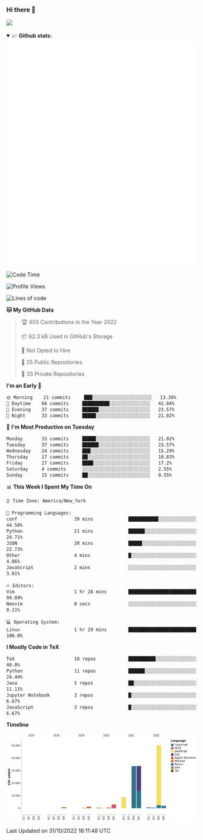 ### Hi there 👋
 <!--<a href=""><img src="https://img.shields.io/badge/gmail-%23D14836.svg?&style=for-the-badge&logo=gmail&logoColor=white"/></a>-->
 <a href="https://twitter.com/shahanM"><img src="https://img.shields.io/badge/twitter-%231DA1F2.svg?&style=for-the-badge&logo=twitter&logoColor=white"/></a>
 <!--<a href=""><img src="https://img.shields.io/badge/linkedin-%230077B5.svg?&style=for-the-badge&logo=linkedin&logoColor=white"/></a>-->
<details open>
  <summary>📈 <b>Github stats:</b></summary>
  <img src="https://raw.githubusercontent.com/ShahanM/stats-github/master/generated/overview.svg#gh-dark-mode-only" />
  <!--![](https://raw.githubusercontent.com/username/github-stats/master/generated/overview.svg#gh-light-mode-only)-->
  <img src="https://raw.githubusercontent.com/ShahanM/stats-github/master/generated/languages.svg#gh-dark-mode-only" />
  <!--![](https://raw.githubusercontent.com/username/github-stats/master/generated/languages.svg#gh-light-mode-only)-->
  <!--<img src="https://raw.githubusercontent.com/ShahanM/github-stats/master/generated/overview.svg"/>-->
  <!--<img src="https://raw.githubusercontent.com/ShahanM/github-stats/master/generated/languages.svg"/>-->
</details>


<!--
**ShahanM/ShahanM** is a ✨ _special_ ✨ repository because its `README.md` (this file) appears on your GitHub profile.

Here are some ideas to get you started:

- 🔭 I’m currently working on ...
- 🌱 I’m currently learning ...
- 👯 I’m looking to collaborate on ...
- 🤔 I’m looking for help with ...
- 💬 Ask me about ...
- 📫 How to reach me: ...
- 😄 Pronouns: ...
- ⚡ Fun fact: ...
-->

<!--START_SECTION:waka-->
![Code Time](http://img.shields.io/badge/Code%20Time-584%20hrs%2038%20mins-blue)

![Profile Views](http://img.shields.io/badge/Profile%20Views-0-blue)

![Lines of code](https://img.shields.io/badge/From%20Hello%20World%20I%27ve%20Written-136%20Thousand%20lines%20of%20code-blue)

**🐱 My GitHub Data** 

> 🏆 403 Contributions in the Year 2022
 > 
> 📦 62.3 kB Used in GitHub's Storage 
 > 
> 🚫 Not Opted to Hire
 > 
> 📜 25 Public Repositories 
 > 
> 🔑 33 Private Repositories  
 > 
**I'm an Early 🐤** 

```text
🌞 Morning    21 commits     ███░░░░░░░░░░░░░░░░░░░░░░   13.38% 
🌆 Daytime    66 commits     ██████████░░░░░░░░░░░░░░░   42.04% 
🌃 Evening    37 commits     ██████░░░░░░░░░░░░░░░░░░░   23.57% 
🌙 Night      33 commits     █████░░░░░░░░░░░░░░░░░░░░   21.02%

```
📅 **I'm Most Productive on Tuesday** 

```text
Monday       33 commits     █████░░░░░░░░░░░░░░░░░░░░   21.02% 
Tuesday      37 commits     ██████░░░░░░░░░░░░░░░░░░░   23.57% 
Wednesday    24 commits     ███░░░░░░░░░░░░░░░░░░░░░░   15.29% 
Thursday     17 commits     ██░░░░░░░░░░░░░░░░░░░░░░░   10.83% 
Friday       27 commits     ████░░░░░░░░░░░░░░░░░░░░░   17.2% 
Saturday     4 commits      ░░░░░░░░░░░░░░░░░░░░░░░░░   2.55% 
Sunday       15 commits     ██░░░░░░░░░░░░░░░░░░░░░░░   9.55%

```


📊 **This Week I Spent My Time On** 

```text
⌚︎ Time Zone: America/New_York

💬 Programming Languages: 
conf                     39 mins             ███████████░░░░░░░░░░░░░░   44.58% 
Python                   21 mins             ██████░░░░░░░░░░░░░░░░░░░   24.71% 
JSON                     20 mins             █████░░░░░░░░░░░░░░░░░░░░   22.73% 
Other                    4 mins              █░░░░░░░░░░░░░░░░░░░░░░░░   4.86% 
JavaScript               2 mins              ░░░░░░░░░░░░░░░░░░░░░░░░░   3.01%

🔥 Editors: 
Vim                      1 hr 28 mins        █████████████████████████   99.89% 
Neovim                   0 secs              ░░░░░░░░░░░░░░░░░░░░░░░░░   0.11%

💻 Operating System: 
Linux                    1 hr 29 mins        █████████████████████████   100.0%

```

**I Mostly Code in TeX** 

```text
TeX                      18 repos            ██████████░░░░░░░░░░░░░░░   40.0% 
Python                   11 repos            ██████░░░░░░░░░░░░░░░░░░░   24.44% 
Java                     5 repos             ██░░░░░░░░░░░░░░░░░░░░░░░   11.11% 
Jupyter Notebook         3 repos             █░░░░░░░░░░░░░░░░░░░░░░░░   6.67% 
JavaScript               3 repos             █░░░░░░░░░░░░░░░░░░░░░░░░   6.67%

```


**Timeline**

![Chart not found](https://raw.githubusercontent.com/ShahanM/ShahanM/main/charts/bar_graph.png) 


 Last Updated on 31/10/2022 18:11:48 UTC
<!--END_SECTION:waka-->
